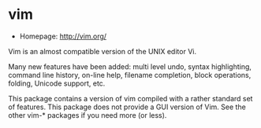 # vim

* Homepage: http://vim.org/

Vim is an almost compatible version of the UNIX editor Vi.

 Many new features have been added: multi level undo, syntax
 highlighting, command line history, on-line help, filename
 completion, block operations, folding, Unicode support, etc.

 This package contains a version of vim compiled with a rather
 standard set of features.  This package does not provide a GUI
 version of Vim.  See the other vim-* packages if you need more
 (or less).
